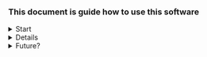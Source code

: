 ### This document is guide how to use this software

<details>
<summary>Start</summary>
Currently these is no executable file. You can run program from root with "python -m softwareCode.app", or from enywhere with proper path.
</details>

<details>
<sumary>Usage</summary>
The software GUI can be divided in thee sections.
- Deckload -> loading new deck from txt
- Deckview -> Seeing Deck Data
- Saved Decks -> see saved Decks and load them.

# Deckload
From top of the GUI you can see Deckname, Commander name and deckpath and Load selections.
By giving asked information you can create your deck from .txt file.

# Deck view
In the middle section, you can see the "active" deck. On the left there is the cards and on the right there is space for visuals. From top left, if you click "data" and one the selection, the right container gets filled with requested data.
You may see card images by clicking them.

# Saved Decks
On the bottom, you can see saved decks, and button for saving your active deck. By clicking any of the saved decks, the software will load them as active deck.
</details>

<details>
<summary>Future?</summary>
There are two concrete updates that I want to do.
1. Get the ML part working in software.
2. While you have active deck, seeing the card image from request. (Done 19/04)

Of course I would like to implement more data tools, but I feel like having that ML integration was big part why I rewrote the software and seeing deck images is very important since that image contains almoust all of the data you need, from a single card. It would make thinking about your deck as a user, much easier.

But this project is not yet done, so I will have time to make proper changes.
</details>